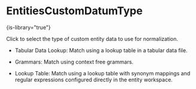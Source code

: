 # EntitiesCustomDatumType

{is-library="true"}

<snippet id="EntitiesCustomDatumType_snippet">



Click to select the type of custom entity data to use for normalization.

* Tabular Data Lookup: Match using a lookup table in a tabular data file.

* Grammars: Match using context free grammars.

* Lookup Table: Match using a lookup table with synonym mappings and regular expressions configured directly in the entity workspace.



</snippet>